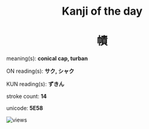 <h1 align="center">Kanji of the day</h1>
<h1 align="center">幘</h1>
<p align="left">meaning(s): <b>conical cap, turban</b></p>
<p align="left">ON reading(s): <b>サク, シャク</b></p>
<p align="left">KUN reading(s): <b>ずきん</b></p>
<p align="left">stroke count: <b>14</b></p>
<p align="left">unicode: <b>5E58</b></p>
<p align="left"><img src="https://komarev.com/ghpvc/?username=tristanwagner-kanjioftheday&label=Views&color=0e75b6&style=flat" alt="views"/></p>
